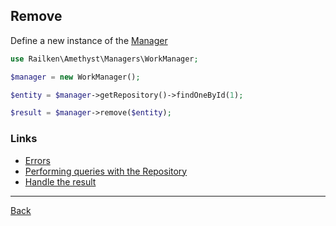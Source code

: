 ## Remove 

Define a new instance of the [Manager](manager.md)

```php
use Railken\Amethyst\Managers\WorkManager;

$manager = new WorkManager();
```

```php
$entity = $manager->getRepository()->findOneById(1);

$result = $manager->remove($entity);
```

### Links
* [Errors](errors.md)
* [Performing queries with the Repository](repository.md)
* [Handle the result](result.md)

---
[Back](index.md)